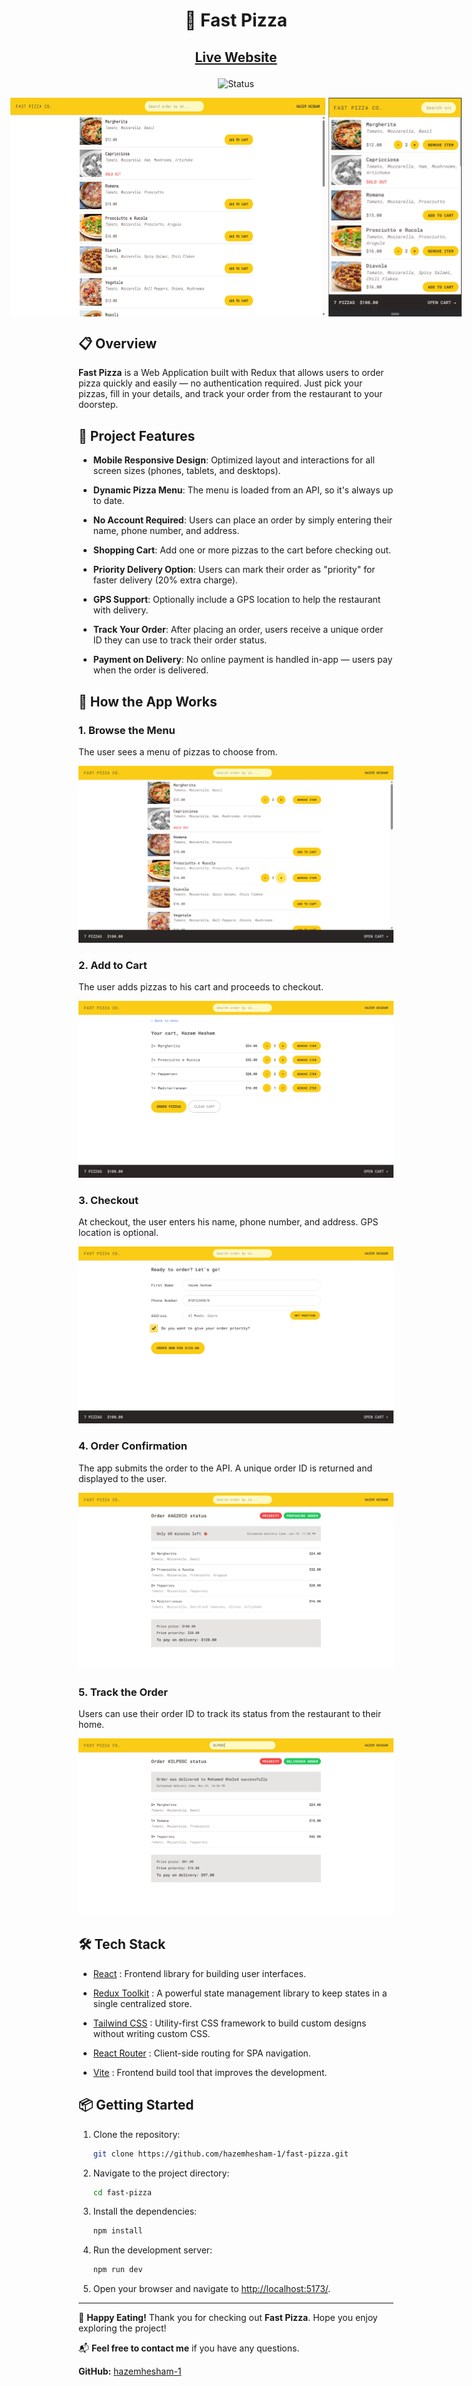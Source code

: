 <h1 align="center">
    🍕 Fast Pizza
</h1>


<h2 align="center">

[Live Website](https://fast-pizza.netlify.app)

</h2>


<div align="center">

![Status](https://img.shields.io/badge/Status-Completed-success?style=flat)

</div>


<p style="display: flex; align-items: center; justify-content: center; gap: 5px;">
    <img src="./public/assets/fast-pizza-homepage.png" alt="Fast-Pizza-Desktop-View" height="350"/>
    <img src="./public/assets/fast-pizza-mobile.png" alt="Fast-Pizza-Mobile-View" height="350"/>
</p>


## 📋 Overview

**Fast Pizza** is a Web Application built with Redux that allows users to order pizza quickly and easily — no authentication required. Just pick your pizzas, fill in your details, and track your order from the restaurant to your doorstep.


## 🔑 Project Features

- **Mobile Responsive Design**: Optimized layout and interactions for all screen sizes (phones, tablets, and desktops).

- **Dynamic Pizza Menu**: The menu is loaded from an API, so it's always up to date.

- **No Account Required**: Users can place an order by simply entering their name, phone number, and address.

- **Shopping Cart**: Add one or more pizzas to the cart before checking out.

- **Priority Delivery Option**: Users can mark their order as "priority" for faster delivery (20% extra charge).

- **GPS Support**: Optionally include a GPS location to help the restaurant with delivery.

- **Track Your Order**: After placing an order, users receive a unique order ID they can use to track their order status.

- **Payment on Delivery**: No online payment is handled in-app — users pay when the order is delivered.


## 🧭 How the App Works

### 1. Browse the Menu

The user sees a menu of pizzas to choose from.

![Pizza Menu](./public/assets/fast-pizza-menu.png)


### 2. Add to Cart

The user adds pizzas to his cart and proceeds to checkout.

![Shopping Cart](./public/assets/fast-pizza-cart.png)


### 3. Checkout

At checkout, the user enters his name, phone number, and address. GPS location is optional.

![Checkout Screenshot](./public/assets/fast-pizza-checkout.png)


### 4. Order Confirmation

The app submits the order to the API. A unique order ID is returned and displayed to the user.

![Order Confirmation](./public/assets/fast-pizza-order.png)


### 5. Track the Order

Users can use their order ID to track its status from the restaurant to their home.

![Order Tracking](./public/assets/fast-pizza-tracking.png)



## 🛠️ Tech Stack

- [React](https://reactjs.org/) : Frontend library for building user interfaces.

- [Redux Toolkit](https://redux-toolkit.js.org/) : A powerful state management library to keep states in a single centralized store.

- [Tailwind CSS](https://tailwindcss.com) : Utility-first CSS framework to build custom designs without writing custom CSS.

- [React Router](https://reactrouter.com/) : Client-side routing for SPA navigation.

- [Vite](https://vitejs.dev/) : Frontend build tool that improves the development.


## 📦 Getting Started

1. Clone the repository:
    ```bash
    git clone https://github.com/hazemhesham-1/fast-pizza.git
    ```
2. Navigate to the project directory:
    ```bash
    cd fast-pizza
    ```
3. Install the dependencies:
    ```bash
    npm install
    ```
4. Run the development server:
    ```bash
    npm run dev
    ```
5. Open your browser and navigate to [http://localhost:5173/](http://localhost:5173/).


---

🍕 **Happy Eating!**
Thank you for checking out **Fast Pizza**. Hope you enjoy exploring the project!

📬 **Feel free to contact me** if you have any questions.

**GitHub:** [hazemhesham-1](https://github.com/hazemhesham-1)